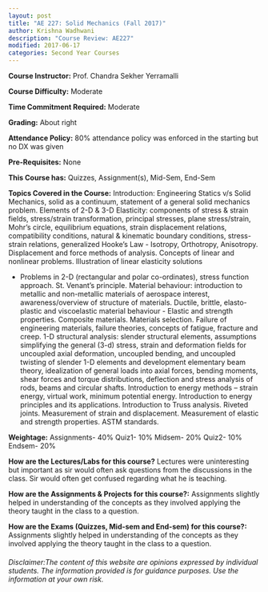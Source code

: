 ```yaml
---
layout: post
title: "AE 227: Solid Mechanics (Fall 2017)"
author: Krishna Wadhwani
description: "Course Review: AE227"
modified: 2017-06-17
categories: Second Year Courses
---
```


**Course Instructor:** Prof. Chandra Sekher Yerramalli	

**Course Difficulty:** Moderate

**Time Commitment Required:** Moderate

**Grading:** About right

**Attendance Policy:** 80% attendance policy was enforced in the starting but no DX was given

**Pre-Requisites:** None

**This Course has:** Quizzes, Assignment(s), Mid-Sem, End-Sem

**Topics Covered in the Course:**
Introduction: Engineering Statics v/s Solid Mechanics, solid as a continuum,
statement of a general solid mechanics problem.
Elements of 2-D & 3-D Elasticity: components of stress & strain fields, stress/strain
transformation, principal stresses, plane stress/strain, Mohr’s circle, equilibrium
equations, strain displacement relations, compatibility conditions, natural &
kinematic boundary conditions, stress-strain relations, generalized Hooke’s Law -
Isotropy, Orthotropy, Anisotropy. Displacement and force methods of analysis.
Concepts of linear and nonlinear problems. Illustration of linear elasticity solutions
- Problems in 2-D (rectangular and polar co-ordinates), stress function approach. St.
Venant’s principle.
Material behaviour: introduction to metallic and non-metallic materials of aerospace
interest, awareness/overview of structure of materials. Ductile, brittle, elasto-plastic
and viscoelastic material behaviour - Elastic and strength properties. Composite
materials. Materials selection. Failure of engineering materials, failure theories,
concepts of fatigue, fracture and creep.
1-D structural analysis: slender structural elements, assumptions simplifying the
general (3-d) stress, strain and deformation fields for uncoupled axial deformation,
uncoupled bending, and uncoupled twisting of slender 1-D elements and
development elementary beam theory, idealization of general loads into axial forces,
bending moments, shear forces and torque distributions, deflection and stress
analysis of rods, beams and circular shafts. Introduction to energy methods – strain
energy, virtual work, minimum potential energy. Introduction to energy principles
and its applications. Introduction to Truss analysis. Riveted joints.
Measurement of strain and displacement. Measurement of elastic and strength
properties. ASTM standards.

**Weightage:**
Assignments- 40%
Quiz1-  10%
Midsem- 20%
Quiz2- 10%
Endsem- 20%

**How are the Lectures/Labs for this course?**
Lectures were uninteresting but important as sir would often ask questions from the discussions in the class. Sir would often get confused regarding what he is teaching. 

**How are the Assignments & Projects for this course?:**
Assignments slightly helped in understanding of the concepts as they involved applying the theory taught in the class to a question. 

**How are the Exams (Quizzes, Mid-sem and End-sem) for this course?:**
Assignments slightly helped in understanding of the concepts as they involved applying the theory taught in the class to a question. 


###### Disclaimer:The content of this website are opinions expressed by individual students. The information provided is for guidance purposes. Use the information at your own risk.
